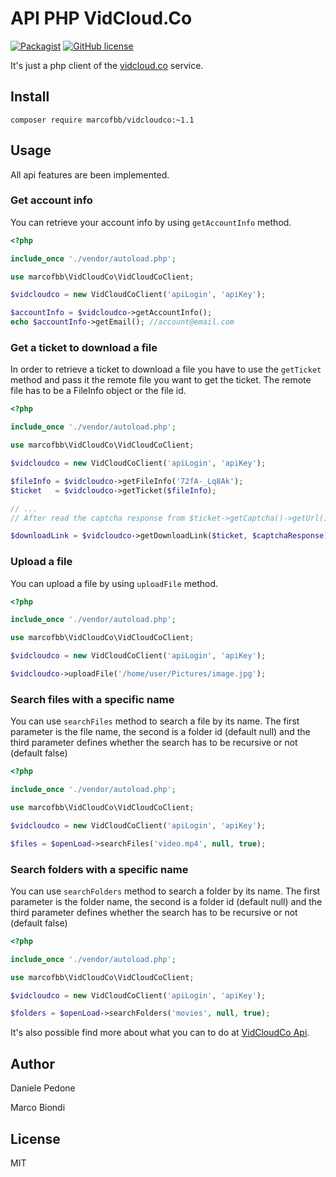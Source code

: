 # API PHP VidCloud.Co

[![Packagist](https://img.shields.io/packagist/v/marcofbb/vidcloudco.svg?style=flat-square)](https://packagist.org/packages/marcofbb/vidcloudco)
[![GitHub license](https://img.shields.io/badge/license-MIT-blue.svg?style=flat-square)](https://raw.githubusercontent.com/marcofbb/VidCloudCo/master/LICENSE)

It's just a php client of the [vidcloud.co](https://vidcloud.co/) service.

## Install

```
composer require marcofbb/vidcloudco:~1.1
```

## Usage
All api features are been implemented.

### Get account info

You can retrieve your account info by using `getAccountInfo` method.

```php
<?php

include_once './vendor/autoload.php';

use marcofbb\VidCloudCo\VidCloudCoClient;

$vidcloudco = new VidCloudCoClient('apiLogin', 'apiKey');

$accountInfo = $vidcloudco->getAccountInfo();
echo $accountInfo->getEmail(); //account@email.com
```

### Get a ticket to download a file

In order to retrieve a ticket to download a file you have to use
the `getTicket` method and pass it the remote file you want to get the ticket.
The remote file has to be a FileInfo object or the file id.

```php
<?php

include_once './vendor/autoload.php';

use marcofbb\VidCloudCo\VidCloudCoClient;

$vidcloudco = new VidCloudCoClient('apiLogin', 'apiKey');

$fileInfo = $vidcloudco->getFileInfo('72fA-_Lq8Ak');
$ticket   = $vidcloudco->getTicket($fileInfo);

// ...
// After read the captcha response from $ticket->getCaptcha()->getUrl()

$downloadLink = $vidcloudco->getDownloadLink($ticket, $captchaResponse);
```

### Upload a file

You can upload a file by using `uploadFile` method.

```php
<?php

include_once './vendor/autoload.php';

use marcofbb\VidCloudCo\VidCloudCoClient;

$vidcloudco = new VidCloudCoClient('apiLogin', 'apiKey');

$vidcloudco->uploadFile('/home/user/Pictures/image.jpg');
```

### Search files with a specific name

You can use `searchFiles` method to search a file by its name.
The first parameter is the file name, 
the second is a folder id (default null)
and the third parameter defines whether the search has to be recursive or not (default false)

```php
<?php

include_once './vendor/autoload.php';

use marcofbb\VidCloudCo\VidCloudCoClient;

$vidcloudco = new VidCloudCoClient('apiLogin', 'apiKey');

$files = $openLoad->searchFiles('video.mp4', null, true);
```

### Search folders with a specific name

You can use `searchFolders` method to search a folder by its name.
The first parameter is the folder name, 
the second is a folder id (default null)
and the third parameter defines whether the search has to be recursive or not (default false)

```php
<?php

include_once './vendor/autoload.php';

use marcofbb\VidCloudCo\VidCloudCoClient;

$vidcloudco = new VidCloudCoClient('apiLogin', 'apiKey');

$folders = $openLoad->searchFolders('movies', null, true);
```

It's also possible find more about what you can to do at [VidCloudCo Api](https://vidcloudco.co/api).

## Author

Daniele Pedone

Marco Biondi

## License

MIT


